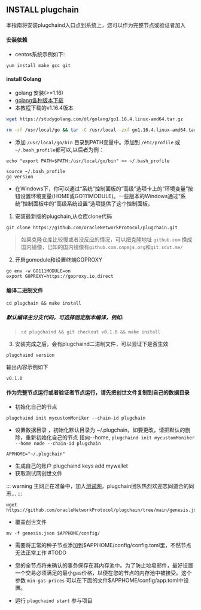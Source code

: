 ## INSTALL plugchain
本指南将安装plugchaind入口点到系统上，您可以作为完整节点或验证者加入
#### 安装依赖
- centos系统示例如下:
```
yum install make gcc git
```
#### install Golang
- golang 安装(>=1.16)
- [golang各种版本下载](https://studygolang.com/dl)
- 本教程下载的v1.16.4版本
```sh
wget https://studygolang.com/dl/golang/go1.16.4.linux-amd64.tar.gz
```
```sh
rm -rf /usr/local/go && tar -C /usr/local -zxf go1.16.4.linux-amd64.tar.gz 
```
- 添加 `/usr/local/go/bin` 目录到PATH变量中。添加到 `/etc/profile` 或 `~/.bash_profile`都可以,以后者为例：
```
echo "export PATH=$PATH:/usr/local/go/bin" >> ~/.bash_profile
```
```
source ~/.bash_profile
go version
```
- 在Windows下，你可以通过“系统”控制面板的“高级”选项卡上的“环境变量”按钮设置环境变量(HOME或GO111MODULE)。一些版本的Windows通过“系统”控制面板中的“高级系统设置”选项提供了这个控制面板。

1.  安装最新版的plugchain,从仓库clone代码
```
git clone https://github.com/oracleNetworkProtocol/plugchain.git
```
> 如果克隆仓库比较慢或者没反应的情况，可以把克隆地址 `github.com` 换成国内镜像，已知的国内镜像有`github.com.cnpmjs.org`和`git.sdut.me/`

2.  开启gomodule和设置终端GOPROXY
```
go env -w GO111MODULE=on
export GOPROXY=https://goproxy.io,direct
```
#### 编译二进制文件
```shell
cd plugchain && make install
```
##### 默认编译主分支代码，可选择固定版本编译，例如: 
> `cd plugchaind && git checkout v0.1.0 && make install`
3. 安装完成之后，会有plugchaind二进制文件，可以验证下是否生效
```
plugchaind version
```
输出内容示例如下
```
v0.1.0
```
#### 作为完整节点运行或者验证者节点运行，请先把创世文件复制到自己的数据目录
- 初始化自己的节点
```
plugchaind init mycustomMoniker --chain-id plugchain
```

- 设置数据目录 ，初始化默认目录为 ~/.plugchain，如要更改，请把默认的删除，重新初始化自己的节点 指向--home, `plugchaind init mycustomMoniker --home node --chain-id plugchain`

```shell
APPHOME="~/.plugchain"
```
- 生成自己的账户
plugchaind keys add mywallet
- 获取测试网创世文件

::: warning
主网正在准备中，加入[测试网](../../../testnet/README.md)，plugchain团队热烈欢迎志同道合的同志...
:::
```
wget https://github.com/oracleNetworkProtocol/plugchain/tree/main/genesis.json
```
- 覆盖创世文件
```
mv -f genesis.json $APPHOME/config/
```
- 需要将正常的种子节点添加到$APPHOME/config/config.toml里，不然节点无法正常工作 #TODO


- 您的全节点将未确认的事务保存在其内存池中。为了防止垃圾邮件，最好设置一个交易必须满足的最小gas价格，以便在您的节点的内存池中被接受。这个参数 `min-gas-prices` 可以在下面的文件$APPHOME/config/app.toml中设置。

- 运行 `plugchaind start` 参与项目
